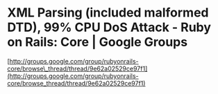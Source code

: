 <!--
id: 7583553
link: http://tumblr.atmos.org/post/7583553/xml-parsing-included-malformed-dtd-99-cpu-dos
slug: xml-parsing-included-malformed-dtd-99-cpu-dos
date: Fri Aug 03 2007 09:09:59 GMT-0700 (PDT)
publish: 2007-08-03
tags: 
title: XML Parsing (included malformed DTD), 99% CPU DoS Attack - Ruby on Rails: Core | Google Groups
-->


XML Parsing (included malformed DTD), 99% CPU DoS Attack - Ruby on Rails: Core | Google Groups
==============================================================================================

[http://groups.google.com/group/rubyonrails-core/browse\_thread/thread/9e62a02529ce97f1](http://groups.google.com/group/rubyonrails-core/browse_thread/thread/9e62a02529ce97f1)

